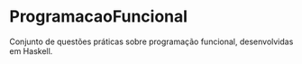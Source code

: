 # ProgramacaoFuncional
Conjunto de questões práticas sobre programação funcional, desenvolvidas em Haskell.
